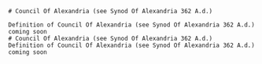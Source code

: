
    # Council Of Alexandria (see Synod Of Alexandria 362 A.d.)

    Definition of Council Of Alexandria (see Synod Of Alexandria 362 A.d.) coming soon
    # Council Of Alexandria (see Synod Of Alexandria 362 A.d.)
    Definition of Council Of Alexandria (see Synod Of Alexandria 362 A.d.) coming soon